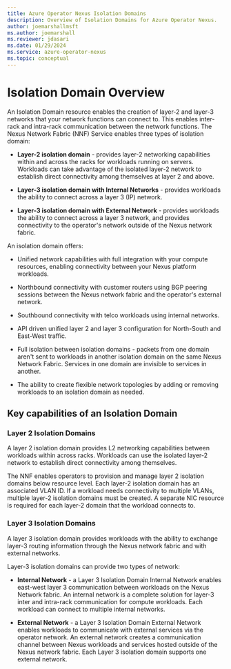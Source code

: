 ```yaml
---
title: Azure Operator Nexus Isolation Domains
description: Overview of Isolation Domains for Azure Operator Nexus.
author: joemarshallmsft
ms.author: joemarshall
ms.reviewer: jdasari
ms.date: 01/29/2024
ms.service: azure-operator-nexus
ms.topic: conceptual
---
```


# Isolation Domain Overview

An Isolation Domain resource enables the creation of layer-2 and layer-3 networks that your network functions can connect to. This enables inter-rack and intra-rack communication between the network functions. The Nexus Network Fabric (NNF) Service enables three types of isolation domain:

-   **Layer-2 isolation domain** - provides layer-2 networking capabilities within and across the racks for workloads running on servers. Workloads can take advantage of the isolated layer-2 network to establish direct connectivity among themselves at layer 2 and above.

-   **Layer-3 isolation domain with Internal Networks** - provides workloads the ability to connect across a layer 3 (IP) network.

-   **Layer-3 isolation domain with External Network** - provides workloads the ability to connect across a layer 3 network, and provides connectivity to the operator's network outside of the Nexus network fabric.

An isolation domain offers:

-   Unified network capabilities with full integration with your compute resources, enabling connectivity between your Nexus platform workloads.

-   Northbound connectivity with customer routers using BGP peering sessions between the Nexus network fabric and the operator's external network.

-   Southbound connectivity with telco workloads using internal networks.

-   API driven unified layer 2 and layer 3 configuration for North-South and East-West traffic.

- Full isolation between isolation domains - packets from one domain aren't sent to workloads in another isolation domain on the same Nexus Network Fabric. Services in one domain are invisible to services in another.

- The ability to create flexible network topologies by adding or removing workloads to an isolation domain as needed.

## Key capabilities of an Isolation Domain

### Layer 2 Isolation Domains

A layer 2 isolation domain provides L2 networking capabilities between workloads within across racks. Workloads can use the isolated layer-2 network to establish direct connectivity among themselves.

The NNF enables operators to provision and manage layer 2 isolation domains below resource level. Each layer-2 isolation domain has an associated VLAN ID. If a workload needs connectivity to multiple VLANs, multiple layer-2 isolation domains must be created. A separate NIC resource is required for each layer-2 domain that the workload connects to.

### Layer 3 Isolation Domains

A layer 3 isolation domain provides workloads with the ability to exchange layer-3 routing information through the Nexus network fabric and with external networks.

Layer-3 isolation domains can provide two types of network:

-   **Internal Network** - a Layer 3 Isolation Domain Internal Network enables east-west layer 3 communication between workloads on the Nexus Network fabric. An internal network is a complete solution for layer-3 inter and intra-rack communication for compute workloads. Each workload can connect to multiple internal networks.

-   **External Network** - a Layer 3 Isolation Domain External Network enables workloads to communicate with external services via the operator network. An external network creates a communication channel between Nexus workloads and services hosted outside of the Nexus network fabric. Each Layer 3 isolation domain supports one external network.